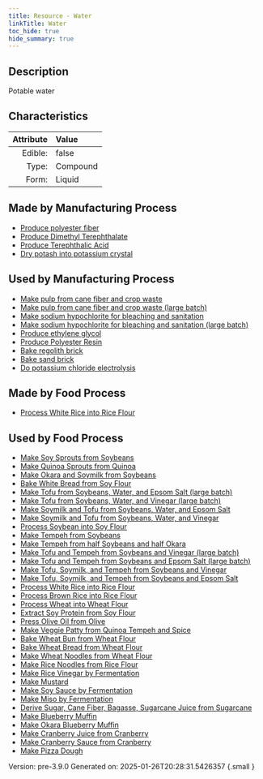 ```yaml
---
title: Resource - Water
linkTitle: Water
toc_hide: true
hide_summary: true
---
```


## Description
Potable water

## Characteristics

| Attribute      | Value |
|--------:|:------|
|Edible:|false|
|Type:|Compound|
|Form:|Liquid|
 
## Made by Manufacturing Process

- [Produce polyester fiber](/docs/definitions/process/produce-polyester-fiber)
- [Produce Dimethyl Terephthalate](/docs/definitions/process/produce-dimethyl-terephthalate)
- [Produce Terephthalic Acid](/docs/definitions/process/produce-terephthalic-acid)
- [Dry potash into potassium crystal](/docs/definitions/process/dry-potash-into-potassium-crystal)

## Used by Manufacturing Process

- [Make pulp from cane fiber and crop waste](/docs/definitions/process/make-pulp-from-cane-fiber-and-crop-waste)
- [Make pulp from cane fiber and crop waste (large batch)](/docs/definitions/process/make-pulp-from-cane-fiber-and-crop-waste--large-batch-)
- [Make sodium hypochlorite for bleaching and sanitation](/docs/definitions/process/make-sodium-hypochlorite-for-bleaching-and-sanitation)
- [Make sodium hypochlorite for bleaching and sanitation (large batch)](/docs/definitions/process/make-sodium-hypochlorite-for-bleaching-and-sanitation--large-batch-)
- [Produce ethylene glycol](/docs/definitions/process/produce-ethylene-glycol)
- [Produce Polyester Resin](/docs/definitions/process/produce-polyester-resin)
- [Bake regolith brick](/docs/definitions/process/bake-regolith-brick)
- [Bake sand brick](/docs/definitions/process/bake-sand-brick)
- [Do potassium chloride electrolysis](/docs/definitions/process/do-potassium-chloride-electrolysis)


## Made by Food Process

- [Process White Rice into Rice Flour](/docs/definitions/food/process-white-rice-into-rice-flour)

    
## Used by Food Process

- [Make Soy Sprouts from Soybeans](/docs/definitions/food/make-soy-sprouts-from-soybeans)
- [Make Quinoa Sprouts from Quinoa](/docs/definitions/food/make-quinoa-sprouts-from-quinoa)
- [Make Okara and Soymilk from Soybeans](/docs/definitions/food/make-okara-and-soymilk-from-soybeans)
- [Bake White Bread from Soy Flour](/docs/definitions/food/bake-white-bread-from-soy-flour)
- [Make Tofu from Soybeans, Water, and Epsom Salt (large batch)](/docs/definitions/food/make-tofu-from-soybeans--water--and-epsom-salt--large-batch-)
- [Make Tofu from Soybeans, Water, and Vinegar (large batch)](/docs/definitions/food/make-tofu-from-soybeans--water--and-vinegar--large-batch-)
- [Make Soymilk and Tofu from Soybeans, Water, and Epsom Salt](/docs/definitions/food/make-soymilk-and-tofu-from-soybeans--water--and-epsom-salt)
- [Make Soymilk and Tofu from Soybeans, Water, and Vinegar](/docs/definitions/food/make-soymilk-and-tofu-from-soybeans--water--and-vinegar)
- [Process Soybean into Soy Flour](/docs/definitions/food/process-soybean-into-soy-flour)
- [Make Tempeh from Soybeans](/docs/definitions/food/make-tempeh-from-soybeans)
- [Make Tempeh from half Soybeans and half Okara](/docs/definitions/food/make-tempeh-from-half-soybeans-and-half-okara)
- [Make Tofu and Tempeh from Soybeans and Vinegar (large batch)](/docs/definitions/food/make-tofu-and-tempeh-from-soybeans-and-vinegar--large-batch-)
- [Make Tofu and Tempeh from Soybeans and Epsom Salt (large batch)](/docs/definitions/food/make-tofu-and-tempeh-from-soybeans-and-epsom-salt--large-batch-)
- [Make Tofu, Soymilk, and Tempeh from Soybeans and Vinegar](/docs/definitions/food/make-tofu--soymilk--and-tempeh-from-soybeans-and-vinegar)
- [Make Tofu, Soymilk, and Tempeh from Soybeans and Epsom Salt](/docs/definitions/food/make-tofu--soymilk--and-tempeh-from-soybeans-and-epsom-salt)
- [Process White Rice into Rice Flour](/docs/definitions/food/process-white-rice-into-rice-flour)
- [Process Brown Rice into Rice Flour](/docs/definitions/food/process-brown-rice-into-rice-flour)
- [Process Wheat into Wheat Flour](/docs/definitions/food/process-wheat-into-wheat-flour)
- [Extract Soy Protein from Soy Flour](/docs/definitions/food/extract-soy-protein-from-soy-flour)
- [Press Olive Oil from Olive](/docs/definitions/food/press-olive-oil-from-olive)
- [Make Veggie Patty from Quinoa Tempeh and Spice](/docs/definitions/food/make-veggie-patty-from-quinoa-tempeh-and-spice)
- [Bake Wheat Bun from Wheat Flour](/docs/definitions/food/bake-wheat-bun-from-wheat-flour)
- [Bake Wheat Bread from Wheat Flour](/docs/definitions/food/bake-wheat-bread-from-wheat-flour)
- [Make Wheat Noodles from Wheat Flour](/docs/definitions/food/make-wheat-noodles-from-wheat-flour)
- [Make Rice Noodles from Rice Flour](/docs/definitions/food/make-rice-noodles-from-rice-flour)
- [Make Rice Vinegar by Fermentation](/docs/definitions/food/make-rice-vinegar-by-fermentation)
- [Make Mustard](/docs/definitions/food/make-mustard)
- [Make Soy Sauce by Fermentation](/docs/definitions/food/make-soy-sauce-by-fermentation)
- [Make Miso by Fermentation](/docs/definitions/food/make-miso-by-fermentation)
- [Derive Sugar, Cane Fiber, Bagasse, Sugarcane Juice from Sugarcane](/docs/definitions/food/derive-sugar--cane-fiber--bagasse--sugarcane-juice-from-sugarcane)
- [Make Blueberry Muffin](/docs/definitions/food/make-blueberry-muffin)
- [Make Okara Blueberry Muffin](/docs/definitions/food/make-okara-blueberry-muffin)
- [Make Cranberry Juice from Cranberry](/docs/definitions/food/make-cranberry-juice-from-cranberry)
- [Make Cranberry Sauce from Cranberry](/docs/definitions/food/make-cranberry-sauce-from-cranberry)
- [Make Pizza Dough](/docs/definitions/food/make-pizza-dough)


Version: pre-3.9.0 Generated on: 2025-01-26T20:28:31.5426357
{.small }
